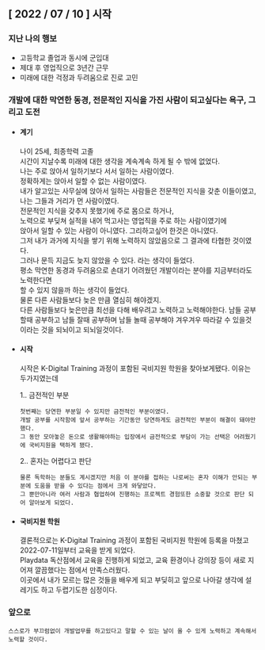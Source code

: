 ## [ 2022 / 07 / 10 ] 시작

### 지난 나의 행보

* 고등학교 졸업과 동시에 군입대
* 제대 후 영업직으로 3년간 근무
* 미래에 대한 걱정과 두려움으로 진로 고민

### 개발에 대한 막연한 동경, 전문적인 지식을 가진 사람이 되고싶다는 욕구, 그리고 도전
 
* #### 계기

    나이 25세, 최종학력 고졸  
    시간이 지날수록 미래에 대한 생각을 계속계속 하게 될 수 밖에 없었다.  
    나는 주로 앉아서 일하기보다 서서 일하는 사람이였다.  
    정확하게는 앉아서 일할 수 없는 사람이였다.  
    내가 알고있는 사무실에 앉아서 일하는 사람들은 전문적인 지식을 갖춘 이들이였고,  
    나는 그들과 거리가 먼 사람이였다.  
    전문적인 지식을 갖추지 못했기에 주로 몸으로 하거나,   
    노력으로 부딪쳐 실적을 내어 먹고사는 영업직을 주로 하는 사람이였기에  
    앉아서 일할 수 있는 사람이 아니였다. 그리하고싶어 한것은 아니였다.  
    그저 내가 과거에 지식을 쌓기 위해 노력하지 않았음으로 그 결과에 타협한 것이였다.  
    그러나 문득 지금도 늦지 않았을 수 있다. 라는 생각이 들었다.   
    평소 막연한 동경과 두려움으로 손대기 어려웠던 개발이라는 분야를 지금부터라도 노력한다면  
    할 수 있지 않을까 하는 생각이 들었다.  
    물론 다른 사람들보다 늦은 만큼 열심히 해야겠지.    
    다른 사람들보다 늦은만큼 최선을 다해 배우려고 노력하고 노력해야한다.
    남들 공부할때 공부하고 남들 잘때 공부하며 남들 놀때 공부해야 겨우겨우 따라갈 수 있을것이라는 것을 되뇌이고 되뇌일것이다.  
    
* #### 시작

    시작은 K-Digital Training 과정이 포함된 국비지원 학원을 찾아보게됐다. 이유는 두가지였는데
    
    1.. 금전적인 부분
        
      첫번째는 당연한 부분일 수 있지만 금전적인 부분이였다.  
      개발 공부를 시작함에 앞서 공부하는 기간동안 당연하게도 금전적인 부분이 해결이 돼야만 했다.  
      그 동안 모아놓은 돈으로 생활해야하는 입장에서 금전적으로 부담이 가는 선택은 어려웠기에 국비지원을 택하게 됐다.  
      
    2.. 혼자는 어렵다고 판단
      
      물론 독학하는 분들도 계시겠지만 처음 이 분야를 접하는 나로써는 혼자 이해가 안되는 부분에 도움을 받을 수 있다는 점에서 크게 와닿았다.  
      그 뿐만아니라 여러 사람과 협업하여 진행하는 프로젝트 경험또한 소중할 것으로 판단 되어 알아보게 되었다.  
      
* #### 국비지원 학원

    결론적으로는 K-Digital Training 과정이 포함된 국비지원 학원에 등록을 마쳤고 2022-07-11일부터 교육을 받게 되었다.  
    Playdata 독산점에서 교육을 진행하게 되었고, 교육 환경이나 강의장 등이 새로 지어져 깔끔했다는 점에서 만족스러웠다.  
    이곳에서 내가 모르는 많은 것들을 배우게 되고 부딪히고 앞으로 나아갈 생각에 설레기도 하고 두렵기도한 심정이다.  
    
### 앞으로

    스스로가 부끄럼없이 개발업무를 하고있다고 말할 수 있는 날이 올 수 있게 노력하고 계속해서 노력할 것이다.  
